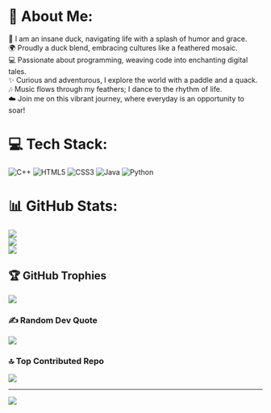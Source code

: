 # 🐤 About Me:
🦆 I am an insane duck, navigating life with a splash of humor and grace.<br>🌍 Proudly a duck blend, embracing cultures like a feathered mosaic.<br>💻 Passionate about programming, weaving code into enchanting digital tales.<br>✨ Curious and adventurous, I explore the world with a paddle and a quack.<br>🎶 Music flows through my feathers; I dance to the rhythm of life.<br>☁️ Join me on this vibrant journey, where everyday is an opportunity to soar!


# 💻 Tech Stack:
![C++](https://img.shields.io/badge/c++-%2300599C.svg?style=for-the-badge&logo=c%2B%2B&logoColor=white) ![HTML5](https://img.shields.io/badge/html5-%23E34F26.svg?style=for-the-badge&logo=html5&logoColor=white) ![CSS3](https://img.shields.io/badge/css3-%231572B6.svg?style=for-the-badge&logo=css3&logoColor=white) ![Java](https://img.shields.io/badge/java-%23ED8B00.svg?style=for-the-badge&logo=openjdk&logoColor=white) ![Python](https://img.shields.io/badge/python-3670A0?style=for-the-badge&logo=python&logoColor=ffdd54)
# 📊 GitHub Stats:
![](https://github-readme-stats.vercel.app/api?username=UnityDuck&theme=dark&hide_border=false&include_all_commits=false&count_private=true)<br/>
![](https://github-readme-streak-stats.herokuapp.com/?user=UnityDuck&theme=dark&hide_border=false)<br/>
![](https://github-readme-stats.vercel.app/api/top-langs/?username=UnityDuck&theme=dark&hide_border=false&include_all_commits=false&count_private=true&layout=compact)

## 🏆 GitHub Trophies
![](https://github-profile-trophy.vercel.app/?username=UnityDuck&theme=radical&no-frame=false&no-bg=true&margin-w=4)

### ✍️ Random Dev Quote
![](https://quotes-github-readme.vercel.app/api?type=horizontal&theme=gruvbox)

### 🔝 Top Contributed Repo
![](https://github-contributor-stats.vercel.app/api?username=UnityDuck&limit=5&theme=dark&combine_all_yearly_contributions=true)

---
[![](https://visitcount.itsvg.in/api?id=UnityDuck&icon=0&color=0)](https://visitcount.itsvg.in)

<!-- Proudly created with GPRM ( https://gprm.itsvg.in ) -->
